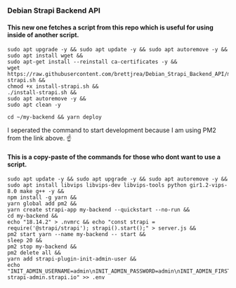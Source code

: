 ### Debian Strapi Backend API

#### This new one fetches a script from this repo which is useful for using inside of another script.

```
sudo apt upgrade -y && sudo apt update -y && sudo apt autoremove -y &&
sudo apt install wget &&
sudo apt-get install --reinstall ca-certificates -y &&
wget https://raw.githubusercontent.com/brettjrea/Debian_Strapi_Backend_API/main/install-strapi.sh &&
chmod +x install-strapi.sh &&
./install-strapi.sh &&
sudo apt autoremove -y &&
sudo apt clean -y
```

```
cd ~/my-backend && yarn deploy
```
I seperated the command to start development because I am using PM2 from the link above. ☝️ 

#### This is a copy-paste of the commands for those who dont want to use a script. 

```
sudo apt update -y && sudo apt upgrade -y && sudo apt autoremove -y &&
sudo apt install libvips libvips-dev libvips-tools python gir1.2-vips-8.0 make g++ -y &&
npm install -g yarn &&
yarn global add pm2 &&
yarn create strapi-app my-backend --quickstart --no-run &&
cd my-backend &&
echo "18.14.2" > .nvmrc && echo "const strapi = require('@strapi/strapi'); strapi().start();" > server.js &&
pm2 start yarn --name my-backend -- start &&
sleep 20 &&
pm2 stop my-backend &&
pm2 delete all &&
yarn add strapi-plugin-init-admin-user &&
echo "INIT_ADMIN_USERNAME=admin\nINIT_ADMIN_PASSWORD=admin\nINIT_ADMIN_FIRSTNAME=Admin\nINIT_ADMIN_LASTNAME=Admin\nINIT_ADMIN_EMAIL=admin@init-strapi-admin.strapi.io" >> .env
```
